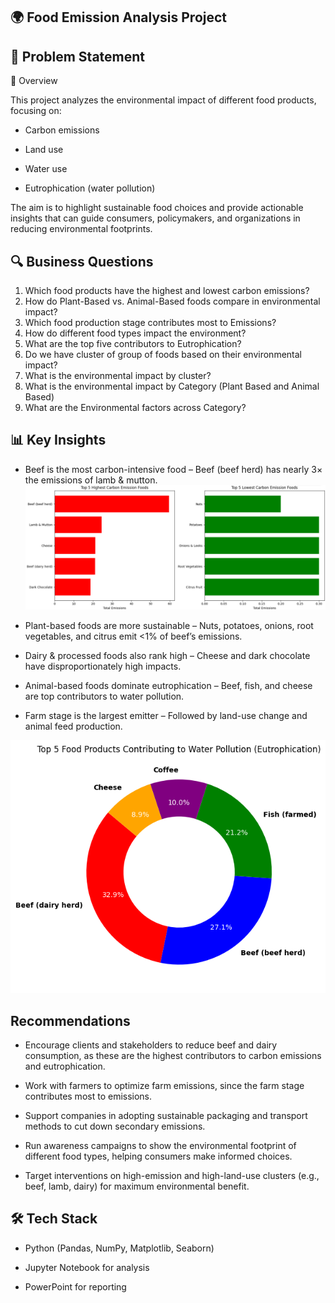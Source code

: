 ## 🌍 Food Emission Analysis Project
## 📌 Problem Statement

📌 Overview

This project analyzes the environmental impact of different food products, focusing on:

* Carbon emissions

* Land use

* Water use

* Eutrophication (water pollution)

The aim is to highlight sustainable food choices and provide actionable insights that can guide consumers, policymakers, and organizations in reducing environmental footprints.

## 🔍 Business Questions

1. Which food products have the highest and lowest carbon emissions?
2. How do Plant-Based vs. Animal-Based foods compare in environmental impact?
3. Which food production stage contributes most to Emissions?
4. How do different food types impact the environment?
5. What are the top five contributors to Eutrophication?
6. Do we have cluster of group of foods based on their environmental impact?
7. What is the environmental impact by cluster?
8. What is the environmental impact by Category (Plant Based and Animal Based)
9. What are the Environmental factors across Category?

## 📊 Key Insights

* Beef is the most carbon-intensive food – Beef (beef herd) has nearly 3× the emissions of lamb & mutton.
![visuals](https://github.com/ioakowuah/Environment-Impact-of-Food-Production-Analysis-Project/blob/main/Q1.png)

* Plant-based foods are more sustainable – Nuts, potatoes, onions, root vegetables, and citrus emit <1% of beef’s emissions.

* Dairy & processed foods also rank high – Cheese and dark chocolate have disproportionately high impacts.

* Animal-based foods dominate eutrophication – Beef, fish, and cheese are top contributors to water pollution.

* Farm stage is the largest emitter – Followed by land-use change and animal feed production.

![visuals](https://github.com/ioakowuah/Environment-Impact-of-Food-Production-Analysis-Project/blob/main/Q5.png)

## Recommendations

* Encourage clients and stakeholders to reduce beef and dairy consumption, as these are the highest contributors to carbon emissions and eutrophication.

* Work with farmers to optimize farm emissions, since the farm stage contributes most to emissions.
  
* Support companies in adopting sustainable packaging and transport methods to cut down secondary emissions.

* Run awareness campaigns to show the environmental footprint of different food types, helping consumers make informed choices.

* Target interventions on high-emission and high-land-use clusters (e.g., beef, lamb, dairy) for maximum environmental benefit.


## 🛠️ Tech Stack

* Python (Pandas, NumPy, Matplotlib, Seaborn)

* Jupyter Notebook for analysis

* PowerPoint for reporting
